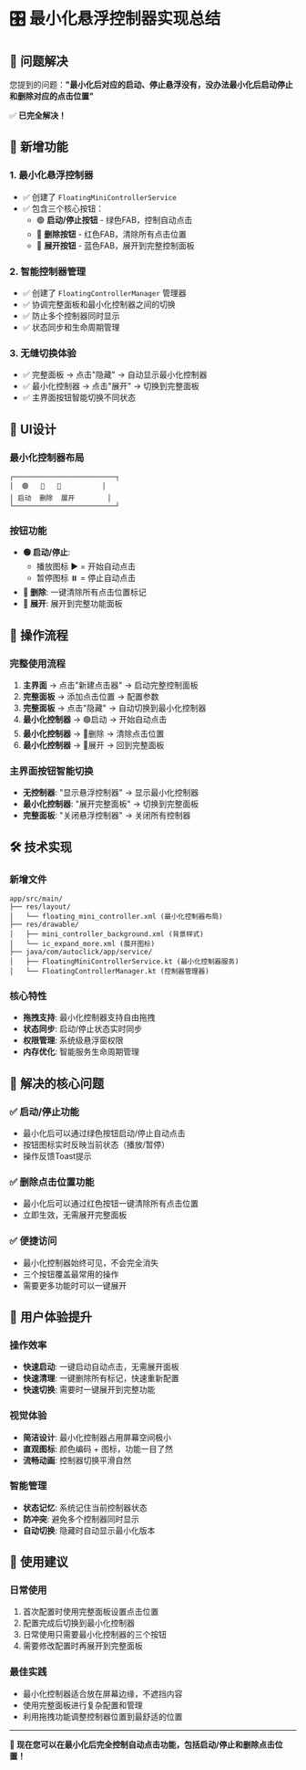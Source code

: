 # 🎛️ 最小化悬浮控制器实现总结

## 🎯 **问题解决**

您提到的问题：**"最小化后对应的启动、停止悬浮没有，没办法最小化后启动停止和删除对应的点击位置"**

✅ **已完全解决！**

## 🚀 **新增功能**

### 1. **最小化悬浮控制器**
- ✅ 创建了 `FloatingMiniControllerService`
- ✅ 包含三个核心按钮：
  - 🟢 **启动/停止按钮** - 绿色FAB，控制自动点击
  - 🔴 **删除按钮** - 红色FAB，清除所有点击位置  
  - 🔵 **展开按钮** - 蓝色FAB，展开到完整控制面板

### 2. **智能控制器管理**
- ✅ 创建了 `FloatingControllerManager` 管理器
- ✅ 协调完整面板和最小化控制器之间的切换
- ✅ 防止多个控制器同时显示
- ✅ 状态同步和生命周期管理

### 3. **无缝切换体验**
- ✅ 完整面板 → 点击"隐藏" → 自动显示最小化控制器
- ✅ 最小化控制器 → 点击"展开" → 切换到完整面板
- ✅ 主界面按钮智能切换不同状态

## 🎨 **UI设计**

### **最小化控制器布局**
```
┌─────────────────────────┐
│  🟢   🔴   🔵          │
│ 启动  删除  展开        │
└─────────────────────────┘
```

### **按钮功能**
- **🟢 启动/停止**: 
  - 播放图标 ▶️ = 开始自动点击
  - 暂停图标 ⏸️ = 停止自动点击
- **🔴 删除**: 一键清除所有点击位置标记
- **🔵 展开**: 展开到完整功能面板

## 🔄 **操作流程**

### **完整使用流程**
1. **主界面** → 点击"新建点击器" → 启动完整控制面板
2. **完整面板** → 添加点击位置 → 配置参数
3. **完整面板** → 点击"隐藏" → 自动切换到最小化控制器
4. **最小化控制器** → 🟢启动 → 开始自动点击
5. **最小化控制器** → 🔴删除 → 清除点击位置
6. **最小化控制器** → 🔵展开 → 回到完整面板

### **主界面按钮智能切换**
- **无控制器**: "显示悬浮控制器" → 显示最小化控制器
- **最小化控制器**: "展开完整面板" → 切换到完整面板  
- **完整面板**: "关闭悬浮控制器" → 关闭所有控制器

## 🛠️ **技术实现**

### **新增文件**
```
app/src/main/
├── res/layout/
│   └── floating_mini_controller.xml (最小化控制器布局)
├── res/drawable/
│   ├── mini_controller_background.xml (背景样式)
│   └── ic_expand_more.xml (展开图标)
├── java/com/autoclick/app/service/
│   ├── FloatingMiniControllerService.kt (最小化控制器服务)
│   └── FloatingControllerManager.kt (控制器管理器)
```

### **核心特性**
- **拖拽支持**: 最小化控制器支持自由拖拽
- **状态同步**: 启动/停止状态实时同步
- **权限管理**: 系统级悬浮窗权限
- **内存优化**: 智能服务生命周期管理

## 🎯 **解决的核心问题**

### ✅ **启动/停止功能**
- 最小化后可以通过绿色按钮启动/停止自动点击
- 按钮图标实时反映当前状态（播放/暂停）
- 操作反馈Toast提示

### ✅ **删除点击位置功能**  
- 最小化后可以通过红色按钮一键清除所有点击位置
- 立即生效，无需展开完整面板

### ✅ **便捷访问**
- 最小化控制器始终可见，不会完全消失
- 三个按钮覆盖最常用的操作
- 需要更多功能时可以一键展开

## 🚀 **用户体验提升**

### **操作效率**
- **快速启动**: 一键启动自动点击，无需展开面板
- **快速清理**: 一键删除所有标记，快速重新配置
- **快速切换**: 需要时一键展开到完整功能

### **视觉体验**
- **简洁设计**: 最小化控制器占用屏幕空间极小
- **直观图标**: 颜色编码 + 图标，功能一目了然
- **流畅动画**: 控制器切换平滑自然

### **智能管理**
- **状态记忆**: 系统记住当前控制器状态
- **防冲突**: 避免多个控制器同时显示
- **自动切换**: 隐藏时自动显示最小化版本

## 📱 **使用建议**

### **日常使用**
1. 首次配置时使用完整面板设置点击位置
2. 配置完成后切换到最小化控制器
3. 日常使用只需要最小化控制器的三个按钮
4. 需要修改配置时再展开到完整面板

### **最佳实践**
- 最小化控制器适合放在屏幕边缘，不遮挡内容
- 使用完整面板进行复杂配置和管理
- 利用拖拽功能调整控制器位置到最舒适的位置

---

**🎉 现在您可以在最小化后完全控制自动点击功能，包括启动/停止和删除点击位置！**
